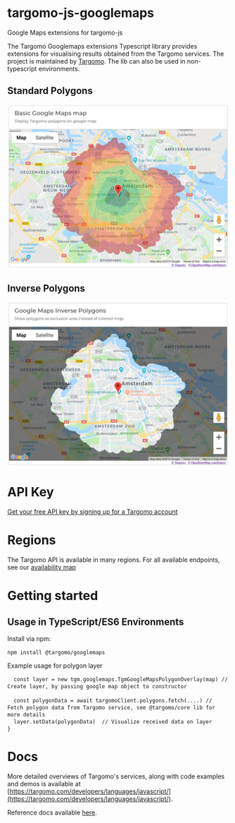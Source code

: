 # targomo-js-googlemaps
Google Maps extensions for targomo-js

The Targomo Googlemaps extensions Typescript library provides extensions for visualising results obtained from the Targomo services. The project is maintained by [Targomo](https://www.targomo.com/). The lib can also be used in non-typescript environments.

## Standard Polygons
![Google Maps Polygons](googlemaps-polygons.png "Google Maps Polygons")
## Inverse Polygons
![Google Maps Inverse Polygons](googlemaps-inverse.png "Google Maps Inverse Polygons")

# API Key

[Get your free API key by signing up for a Targomo account](https://account.targomo.com/signup?plan=free)

# Regions

The Targomo API is available in many regions. For all available endpoints, see our [availability map](http://targomo.com/developers/availability)

# Getting started

## Usage in TypeScript/ES6 Environments

Install via npm:

```
npm install @targomo/googlemaps
```

Example usage for polygon layer

```
  const layer = new tgm.googlemaps.TgmGoogleMapsPolygonOverlay(map) // Create layer, by passing google map object to constructor

  const polygonData = await targomoClient.polygons.fetch(....) // Fetch polygon data from Targomo service, see @targomo/core lib for more details
  layer.setData(polygonData)  // Visualize received data on layer
}
```


# Docs

More detailed overviews of Targomo's services, along with code examples and demos is available at [https://targomo.com/developers/languages/javascript/](https://targomo.com/developers/languages/javascript/).

Reference docs available [here](https://app.targomo.com/tsdocs/).